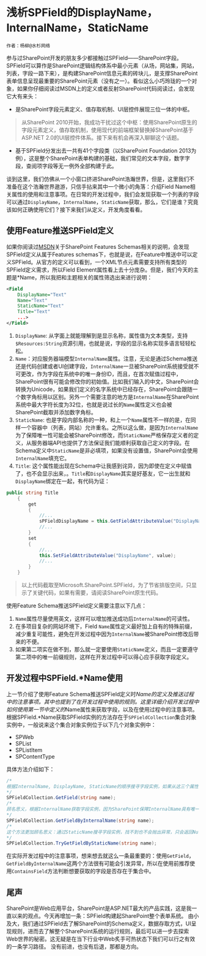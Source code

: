 # 浅析SPField的DisplayName，InternalName，StaticName
    作者：杨柳@水杉网络

参与过SharePoint开发的朋友多少都接触过SPField——SharePoint字段。SPField可以算作是SharePoint逻辑结构体系中最小元素（从场，网站集，网站，列表，字段一路下来），是构建SharePoint信息元素的砖块儿，是支撑SharePoint表单信息呈现最重要的SharePoint元素（没有之一）。看似这么小巧玲珑的一个对象，如果你仔细阅读过MSDN上的定义或者反射SharePoint代码阅读过，会发现它大有来头：

 - 是SharePoint字段元素定义、值存取机制、UI层控件展现三位一体的中枢。

> 从SharePoint 2010开始，我成功干扰过这个中枢：使用SharePoint原生的字段元素定义，值存取机制，使用现代的前端框架替换掉SharePoint基于ASP.NET 2.0的UI层控件体系。接下来有机会再深入聊聊这个话题。

 - 基于SPField分发出去一共有41个字段类（以SharePoint Foundation 2013为例），这是整个SharePoint表单构建的基础，我们常见的文本字段，数字字段，查阅项字段等无一例外全部构建于此。

谈到这里，我们仿佛从一个小窗口挤进SharePoint浩瀚世界，但是，这里我们不准备在这个浩瀚世界遨游，只信手拈来其中一个微小的角落：介绍Field Name相关属性的使用和注意事项。在日常的开发过程中，我们会发现获取一个列表的字段可以通过`DisplayName`，`InternalName`，`StaticName`获取，那么，它们是谁？究竟该如何正确使用它们？接下来我们从定义，开发角度看看。


## 使用Feature推送SPField定义
如果你阅读过[MSDN][1]关于SharePoint Features Schemas相关的说明，会发现SPField定义从属于Features schemas下，也就是说，在Feature中推送中可以定义SPField。从官方的定义可以看到，一个XML节点元素需要支持所有类型的SPField定义需求，所以Field Element属性看上去十分庞杂。但是，我们今天的主题是*Name，所以我把和主题相关的属性筛选出来进行说明：
```xml
<Field
    DisplayName="Text"
    Name="Text"
    StaticName="Text"
    Title="Text"
    ...>
</Field>
```
1. `DisplayName`: 从字面上就能理解到是显示名称，属性值为文本类型，支持`$Resources:String`资源引用，也就是说，字段的显示名称实现多语言轻轻松松。
2. `Name`：对应服务器端模型`InternalName`属性。注意，无论是通过Schema推送还是代码创建或者UI创建字段，`InternalName`一旦被SharePoint系统接受就不可更改，作为字段在系统中的唯一身份ID，而且，在首次赋值过程中，SharePoint很有可能会修改你的初始值。比如我们输入的中文，SharePoint会转换为Unicode，如果我们定义的名字系统中已经存在，SharePoint会跟随一个数字角标用以区别。另外一个需要注意的地方是`InternalName`在SharePoint系统中最大字符长度为32位，也就是说过长的`Name`属性定义也会被SharePoint截取并添加数字角标。
3. `StaticName`: 也是字段内部名称的一种，和上一个`Name`属性不一样的是，在同样一个容器中（列表，网站）允许重名。之所以这么做，是因为`InternalName`为了保障唯一性可能会被SharePoint修改，而`StaticName`严格保存定义者的定义，从服务器端API也提供了方法保证我们能顺利获取自己定义的字段。在Schema定义中`StaticName`是非必填项，如果没有设置值，SharePoint会使用`InternalName`填充它。
4. `Title`: 这个属性能出现在Schema中让我感到诧异，因为即使在定义中赋值了，也不会显示出来，。`Title`和`DisplayName`其实是好基友，它一出生就和`DisplayName`绑定在一起，有代码为证：

``` c#
public string Title
    {
        get
        {
            //...
            sPFieldDisplayName = this.GetFieldAttributeValue("DisplayName", 3);
            //...
        }
        set
        {
            //...
            this.SetFieldAttributeValue("DisplayName", value);
            //...
        }
    }

```

> 以上代码截取至Microsoft.SharePoint.SPField，为了节省排版空间，只显示了关键代码，如果有需要，请阅读SharePoint原生代码。

使用Feature Schema推送SPField定义需要注意以下几点：
1. `Name`属性尽量使用英文，这样可以增加推送成功后`InternalName`的可读性。
2. 在多项目复杂的网站环境下，Field `Name`属性定义最好加上自有的特殊前缀，减少重复可能性，避免在开发过程中因为`InternalName`被SharePoint修改后带来的不便。
3. 如果第二项实在做不到，那么就一定要使用`StaticName`定义，而且一定要遵守第二项中的唯一前缀规则，这样在开发过程中可以得心应手获取字段定义。

## 开发过程中SPField.*Name使用
上一节介绍了使用Feature Schema推送SPField定义时*Name的定义及推送过程中的注意事项。其中也提到了在开发过程中使用的规则。这里详细介绍开发过程中如何使用第一节中定义的*Name属性来获取字段，以及在使用过程中的注意事项。
根据SPField.*Name获取SPField实例的方法存在于`SPFieldCollection`集合对象实例中，一般说来这个集合对象实例位于以下几个对象实例中：

 - SPWeb
 - SPList
 - SPListItem
 - SPContentType

具体方法介绍如下：

``` c#
/*
根据InternalName, DisplayName, StaticName的顺序搜寻字段实例，如果从这三个属性都没有定位到，则抛出异常。
*/
SPFieldCollection.GetField(string name);
/*
顾名思义，根据InternalName获取字段实例，因为SharePoint保障InternalName具有唯一性，所以在知道InternalName情况下推荐直接使用此方法。如果没有找到对应的字段，会抛出异常。
*/
SPFieldCollection.GetFieldByInternalName(string name);
/*
这个方法更加顾名思义：通过StaticName搜寻字段实例，找不到也不会抛出异常，只会返回Null值（多么体贴的行为，其实GetFieldByInternalName也有类似的方法，只不过访问限制符为internal...不明白SharePoint产品组为什么不开放此方法）。
*/
SPFieldCollection.TryGetFieldByStaticName(string name);
```

在实际开发过程中的注意事项，想来想去就这么一条最重要的：使用`GetField`， `GetFieldByInternalName`这两个方法很有可能会引发异常，所以在使用前推荐使用`ContainsField`方法判断想要获取的字段是否存在于集合中。

## 尾声
SharePoint是Web应用平台，SharePoint是ASP.NET最大的产品实践，这是我一直以来的观点。今天再增加一条：SPField构建起SharePoint整个表单系统。
由小及大，我们通过SPField去了解SharePoint的Schema定义，数据存取方式，UI呈现规则，进而去了解整个SharePoint系统的运行规则，最后可以进一步去探索Web世界的秘密。这无疑是在当下行业中Web炙手可热状态下我们可以行之有效的一条学习路径。
没有前进，也没有后退，那都是方向。

  [1]: https://msdn.microsoft.com/en-us/library/office/ee539685%28v=office.15%29.aspx
